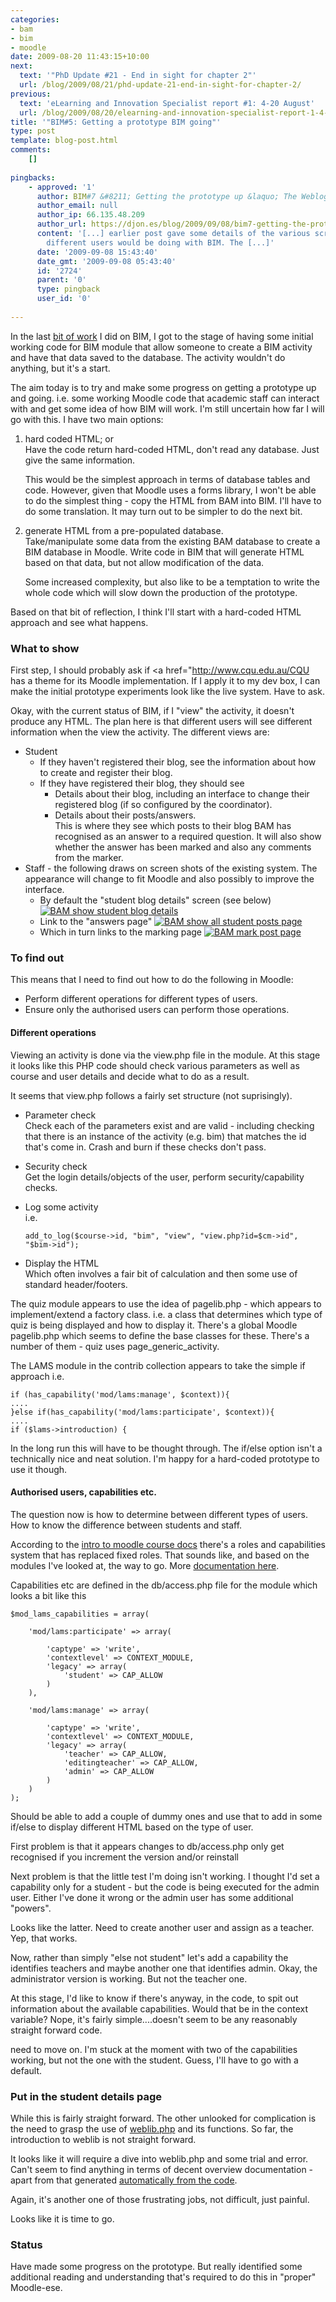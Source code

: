 ```yaml
---
categories:
- bam
- bim
- moodle
date: 2009-08-20 11:43:15+10:00
next:
  text: '"PhD Update #21 - End in sight for chapter 2"'
  url: /blog/2009/08/21/phd-update-21-end-in-sight-for-chapter-2/
previous:
  text: 'eLearning and Innovation Specialist report #1: 4-20 August'
  url: /blog/2009/08/20/elearning-and-innovation-specialist-report-1-4-20-august/
title: '"BIM#5: Getting a prototype BIM going"'
type: post
template: blog-post.html
comments:
    []
    
pingbacks:
    - approved: '1'
      author: BIM#7 &#8211; Getting the prototype up &laquo; The Weblog of (a) David Jones
      author_email: null
      author_ip: 66.135.48.209
      author_url: https://djon.es/blog/2009/09/08/bim7-getting-the-prototype-up/
      content: '[...] earlier post gave some details of the various screens/operations
        different users would be doing with BIM. The [...]'
      date: '2009-09-08 15:43:40'
      date_gmt: '2009-09-08 05:43:40'
      id: '2724'
      parent: '0'
      type: pingback
      user_id: '0'
    
---
```

In the last [bit of work](/blog/2009/08/17/bim-4-re-jigging-how-bim-works/) I did on BIM, I got to the stage of having some initial working code for BIM module that allow someone to create a BIM activity and have that data saved to the database. The activity wouldn't do anything, but it's a start.

The aim today is to try and make some progress on getting a prototype up and going. i.e. some working Moodle code that academic staff can interact with and get some idea of how BIM will work. I'm still uncertain how far I will go with this. I have two main options:

1. hard coded HTML; or  
    Have the code return hard-coded HTML, don't read any database. Just give the same information.
    
    This would be the simplest approach in terms of database tables and code. However, given that Moodle uses a forms library, I won't be able to do the simplest thing - copy the HTML from BAM into BIM. I'll have to do some translation. It may turn out to be simpler to do the next bit.
    
2. generate HTML from a pre-populated database.  
    Take/manipulate some data from the existing BAM database to create a BIM database in Moodle. Write code in BIM that will generate HTML based on that data, but not allow modification of the data.
    
    Some increased complexity, but also like to be a temptation to write the whole code which will slow down the production of the prototype.
    

Based on that bit of reflection, I think I'll start with a hard-coded HTML approach and see what happens.

### What to show

First step, I should probably ask if <a href="http://www.cqu.edu.au/CQU has a theme for its Moodle implementation. If I apply it to my dev box, I can make the initial prototype experiments look like the live system. Have to ask.

Okay, with the current status of BIM, if I "view" the activity, it doesn't produce any HTML. The plan here is that different users will see different information when the view the activity. The different views are:

- Student
    - If they haven't registered their blog, see the information about how to create and register their blog.
    - If they have registered their blog, they should see
        - Details about their blog, including an interface to change their registered blog (if so configured by the coordinator).
        - Details about their posts/answers.  
            This is where they see which posts to their blog BAM has recognised as an answer to a required question. It will also show whether the answer has been marked and also any comments from the marker.
- Staff - the following draws on screen shots of the existing system. The appearance will change to fit Moodle and also possibly to improve the interface.
    - By default the "student blog details" screen (see below) [![BAM show student blog details](images/3268716654_45968d797b_o.png)](http://www.flickr.com/photos/david_jones/3268716654/ "BAM show student blog details by David T Jones, on Flickr")
    - Link to the "answers page" [![BAM show all student posts page](images/3268716836_341b600cbc_o.png)](http://www.flickr.com/photos/david_jones/3268716836/ "BAM show all student posts page by David T Jones, on Flickr")
    - Which in turn links to the marking page [![BAM mark post page](images/3267891725_40faa5316a_o.png)](http://www.flickr.com/photos/david_jones/3267891725/ "BAM mark post page by David T Jones, on Flickr")

### To find out

This means that I need to find out how to do the following in Moodle:

- Perform different operations for different types of users.
- Ensure only the authorised users can perform those operations.

#### Different operations

Viewing an activity is done via the view.php file in the module. At this stage it looks like this PHP code should check various parameters as well as course and user details and decide what to do as a result.

It seems that view.php follows a fairly set structure (not suprisingly).

- Parameter check  
    Check each of the parameters exist and are valid - including checking that there is an instance of the activity (e.g. bim) that matches the id that's come in. Crash and burn if these checks don't pass.
- Security check  
    Get the login details/objects of the user, perform security/capability checks.
- Log some activity  
    i.e.
    
    ```
    add_to_log($course->id, "bim", "view", "view.php?id=$cm->id", "$bim->id");
    ```
    
- Display the HTML  
    Which often involves a fair bit of calculation and then some use of standard header/footers.

The quiz module appears to use the idea of pagelib.php - which appears to implement/extend a factory class. i.e. a class that determines which type of quiz is being displayed and how to display it. There's a global Moodle pagelib.php which seems to define the base classes for these. There's a number of them - quiz uses page\_generic\_activity.

The LAMS module in the contrib collection appears to take the simple if approach i.e.

```
if (has_capability('mod/lams:manage', $context)){
....
}else if(has_capability('mod/lams:participate', $context)){
....
if ($lams->introduction) {

```

In the long run this will have to be thought through. The if/else option isn't a technically nice and neat solution. I'm happy for a hard-coded prototype to use it though.

#### Authorised users, capabilities etc.

The question now is how to determine between different types of users. How to know the difference between students and staff.

According to the [intro to moodle course docs](http://dev.moodle.org/mod/resource/view.php?id=43) there's a roles and capabilities system that has replaced fixed roles. That sounds like, and based on the modules I've looked at, the way to go. More [documentation here](http://docs.moodle.org/en/Roles_and_capabilities).

Capabilities etc are defined in the db/access.php file for the module which looks a bit like this

```
$mod_lams_capabilities = array(

    'mod/lams:participate' => array(

        'captype' => 'write',
        'contextlevel' => CONTEXT_MODULE,
        'legacy' => array(
            'student' => CAP_ALLOW
        )
    ),

    'mod/lams:manage' => array(

        'captype' => 'write',
        'contextlevel' => CONTEXT_MODULE,
        'legacy' => array(
            'teacher' => CAP_ALLOW,
            'editingteacher' => CAP_ALLOW,
            'admin' => CAP_ALLOW
        )
    )
);

```

Should be able to add a couple of dummy ones and use that to add in some if/else to display different HTML based on the type of user.

First problem is that it appears changes to db/access.php only get recognised if you increment the version and/or reinstall

Next problem is that the little test I'm doing isn't working. I thought I'd set a capability only for a student - but the code is being executed for the admin user. Either I've done it wrong or the admin user has some additional "powers".

Looks like the latter. Need to create another user and assign as a teacher. Yep, that works.

Now, rather than simply "else not student" let's add a capability the identifies teachers and maybe another one that identifies admin. Okay, the administrator version is working. But not the teacher one.

At this stage, I'd like to know if there's anyway, in the code, to spit out information about the available capabilities. Would that be in the context variable? Nope, it's fairly simple....doesn't seem to be any reasonably straight forward code.

need to move on. I'm stuck at the moment with two of the capabilities working, but not the one with the student. Guess, I'll have to go with a default.

### Put in the student details page

While this is fairly straight forward. The other unlooked for complication is the need to grasp the use of [weblib.php](http://docs.moodle.org/en/Development:lib/weblib.php) and its functions. So far, the introduction to weblib is not straight forward.

It looks like it will require a dive into weblib.php and some trial and error. Can't seem to find anything in terms of decent overview documentation - apart from that generated [automatically from the code](http://phpdocs.moodle.org/19/index.html).

Again, it's another one of those frustrating jobs, not difficult, just painful.

Looks like it is time to go.

### Status

Have made some progress on the prototype. But really identified some additional reading and understanding that's required to do this in "proper" Moodle-ese.
